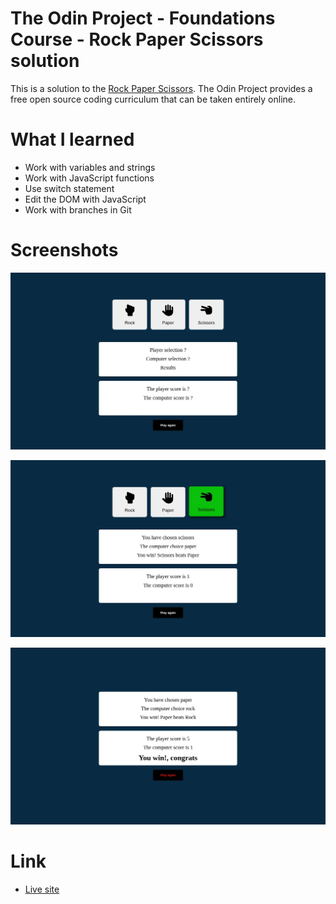 # The Odin Project - Foundations Course - Rock Paper Scissors solution

This is a solution to the  [Rock Paper Scissors](https://www.theodinproject.com/lessons/foundations-rock-paper-scissors). The Odin Project provides a free open source coding curriculum that can be taken entirely online.

# What I learned

- Work with variables and strings
- Work with JavaScript functions
- Use switch statement
- Edit the DOM with JavaScript
- Work with branches in Git

# Screenshots

![](images/screenshot.webp)

![](images/active-state.webp)

![](images/screenshot-1.webp)

# Link

- [Live site](https://agusscript.github.io/Rock-Paper-Scissors/)



